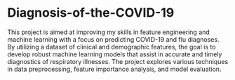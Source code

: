 # Diagnosis-of-the-COVID-19
This project is aimed at improving my skills in feature engineering and machine learning with a focus on predicting COVID-19 and flu diagnoses. By utilizing a dataset of clinical and demographic features, the goal is to develop robust machine learning models that assist in accurate and timely diagnostics of respiratory illnesses. The project explores various techniques in data preprocessing, feature importance analysis, and model evaluation.